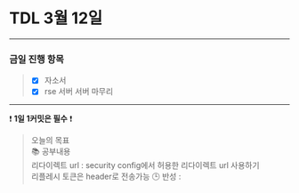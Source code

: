 # TDL 3월 12일

---

### 금일 진행 항목
> - [X] 자소서
> - [X] rse 서버 서버 마무리

---

❗ **1일 1커밋은 필수** ❗

> 오늘의 목표  
> 📚 공부내용  
>   리다이렉트 url : security config에서 허용한 리다이렉트 url 사용하기  
>   리플레시 토큰은 header로 전송가능
> 🕒 반성 :
>
> 